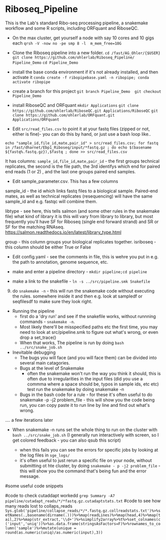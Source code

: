 # Riboseq_Pipeline
This is the Lab's standard Ribo-seq processing pipeline, a snakemake workflow and some R scripts, including ORFquant and RiboseQC.

- On the max cluster, get yourself a node with say 10 cores and 10 gigs each
``qrsh -V -now no -pe smp 8 -l  m_mem_free=10G``

- Clone the Riboseq pipeline into a new folder.
``cd /fast/AG_Ohler/{$USER}``
``git clone https://github.com/ohlerlab/Riboseq_Pipeline/ Pipeline_Demo``
`cd Pipeline_Demo`

- install the base conda environment if it's not already installed, and then activate it
``conda create -f ribopipebase.yaml -n ribopipe;
conda activate ribopipe``

- create a branch for this project
`git branch Pipeline_Demo 
git checkout Pipeline_Demo`

- install RiboseQC and ORFquant
``mkdir Applications``
``git clone https://github.com/ohlerlab/RiboseQC.git Applications/RiboseQC``
``git clone https://github.com/ohlerlab/ORFquant.git Applications/ORFquant``

- Edit ``src/read_files.csv`` to point it at your fastq files (zipped or not, either is fine)- you can do this by hand, or just use a bash loop like..

``echo "sample_id,file_id,mate,pair_id" > src/read_files.csv; for fastq in /fast/dharnet/Ebp1_Riboseq/input/*fastq.gz ; do echo $(basename ${fastq%.fastq.gz}),$fastq ; done >> src/read_files.csv``

It has columns: ``sample_id,file_id,mate,pair_id`` - the first groups technical replicates, the second is the file path, the 3rd identifys which end for paired end reads (1 or 2) , and the last one groups paired end samples.

- Edit sample_parameter.csv. This has a few columns

sample_id - the id which links fastq files to a biological sample. Paired-end mates, as well as technical replicates (resequencing) will have the same sample_id and e.g. fastqc will combine them.

libtype - see here, this tells salmon (and some other rules in the snakemake file) what kind of library it is
this will vary from library to library, but most frequently you'll have SF for Riboseq (single end forward strand) and SR or SF for the matching RNAseq.
https://salmon.readthedocs.io/en/latest/library_type.html

group - this column groups your biological replicates together.
isriboseq - this column should be either True or False

- Edit config.yaml - see the comments in file, this is wehre you put in e.g. the path to annotation, genome sequence, etc.

- make and enter a pipeline directory - ``mkdir pipeline;cd pipeline``
- make a link to the snakefile - ``ln -s ../src/pipeline.smk Snakefile``
9) do ``snakemake -n``  - this will run the snakemake code without executing the rules.  somewhere inside it and then e.g. look at sampledf or seqfilesdf to make sure they look right.
- Running the pipeline
    - first do a 'dry run' and see if the snakefile works, without runnning commands - `snakemake -n`.
    - Most likely there'll be misspecified paths etc the first time, you may need to look at src/pipeline.smk to figure out what's wrong, or even drop a set_trace()
    - When that works, The pipeline is run by doing ```bash ../src/snake_job.sh```
- Inevitable debugging
    - The bugs you will face (and you will face them) can be divided into several main catagories.
    - Bugs at the level of Snakemake
        - often the snakemake won't run the way you think it should, this is often due to irregularities in the input files (did you use a commma where a space should be, typos in sample ids, etc etc) test run the snakemake by doing snakemake -n
    - Bugs in the bash code for a rule - for these it's often useful to do snakemake -p -j2 problem_file - this will show you the code being run, you can copy paste it to run line by line and find out what's wrong.
    

.... a few iterations later


- When snakemake -n runs set the whole thing to run on the cluster with ``bash ../src/snake_job.sh`` (I generally run interactively with screen, so I get colored feedback - you can also qsub this script)

	- when this fails you can see the errors for specific jobs by looking at the log files in ``sge_logs/``
	- it's often useful to just rerun a specific file on your node, without submitting ot hte cluster, by doing ``snakemake - p -j2 problem_file`` - this will show you the command that's being fun and the error message.

#some useful code snippets

#code to check cutaddapt workedd
    ```grep Summary -A7 pipeline/cutadapt_reads/*/*fastq.gz.cutadaptstats.txt```
#code to see how many reads lost to collaps_reads
```Sys.glob('pipeline/collapse_reads/*/*.fastq.gz.collreadstats.txt')%>%setNames(.,basename(dirname(.)))%>%map(readLines)%>%map(head,4)%>%map(tail,2)%>%map(str_extract,'\\d+')%>%simplify2array%>%t%>%set_colnames(c('input','uniq'))%>%as.data.frame(stringsAsFactors=F)%>%rownames_to_column('sample')%>%mutate(unique = round(as.numeric(uniq)/as.numeric(input),3))```

